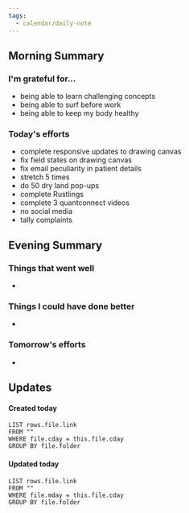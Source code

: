 ```yaml
---
tags:
  - calendar/daily-note
---
```


## Morning Summary

### I'm grateful for...

- being able to learn challenging concepts
- being able to surf before work
- being able to keep my body healthy

### Today's efforts

- complete responsive updates to drawing canvas
- fix field states on drawing canvas
- fix email peculiarity in patient details
- stretch 5 times
- do 50 dry land pop-ups
- complete Rustlings
- complete 3 quantconnect videos
- no social media
- tally complaints

## Evening Summary

### Things that went well

-

### Things I could have done better

-

### Tomorrow's efforts

-

## Updates

#### Created today

```dataview
LIST rows.file.link
FROM ""
WHERE file.cday = this.file.cday
GROUP BY file.folder
```

#### Updated today

```dataview
LIST rows.file.link
FROM ""
WHERE file.mday = this.file.cday
GROUP BY file.folder
```

